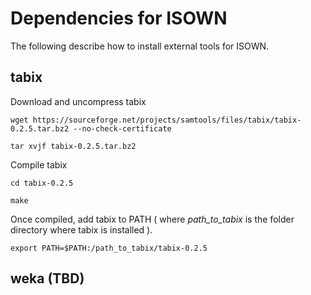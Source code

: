# Dependencies for ISOWN

The following describe how to install external tools for ISOWN. 

## tabix
Download and uncompress tabix
```$
wget https://sourceforge.net/projects/samtools/files/tabix/tabix-0.2.5.tar.bz2 --no-check-certificate

tar xvjf tabix-0.2.5.tar.bz2
```

Compile tabix 
```$
cd tabix-0.2.5

make 
```
Once compiled, add tabix to PATH ( where _path_to_tabix_ is the folder directory where tabix is installed ).
```$
export PATH=$PATH:/path_to_tabix/tabix-0.2.5
```

## weka (TBD)


